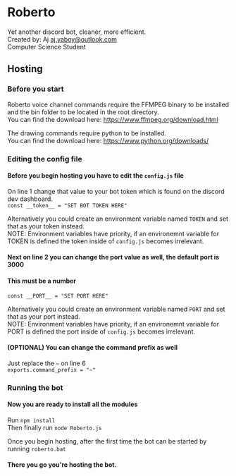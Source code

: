 # Roberto
Yet another discord bot, cleaner, more efficient.<br/>
Created by: Aj <aj.yaboy@outlook.com><br/>
Computer Science Student
## Hosting
### Before you start
Roberto voice channel commands require the FFMPEG binary to be installed and the bin folder to be located in the root directory.</br>
You can find the download here: https://www.ffmpeg.org/download.html</br>

The drawing commands require python to be installed.</br>
You can find the download here: https://www.python.org/downloads/</br>


### Editing the config file
#### Before you begin hosting you have to edit the `config.js` file</br>

On line 1 change that value to your bot token which is found on the discord dev dashboard.</br>
`const __token__ = "SET BOT TOKEN HERE"`</br>

Alternatively you could create an environment variable named `TOKEN` and set that as your token instead.</br>
NOTE: Environment variables have priority, if an environemnt variable for TOKEN is defined the token inside of `config.js` becomes irrelevant.</br>

#### Next on line 2 you can change the port value as well, the default port is 3000
#### This must be a number
`const __PORT__ = "SET PORT HERE"`</br>

Alternatively you could create an environment variable named `PORT` and set that as your port instead.</br>
NOTE: Environment variables have priority, if an environemnt variable for PORT is defined the port inside of `config.js` becomes irrelevant.</br>

#### (OPTIONAL) You can change the command prefix as well</br>
Just replace the `~` on line 6</br>
`exports.command_prefix = "~"`</br>

### Running the bot
#### Now you are ready to install all the modules
Run `npm install`</br>
Then finally run `node Roberto.js`</br>

Once you begin hosting, after the first time the bot can be started by running `roberto.bat`

#### There you go you're hosting the bot.
